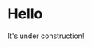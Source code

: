 <!--
 * @Author: uiloatoat 529760764@qq.com
 * @Date: 2023-03-16 18:20:00
 * @LastEditors: uiloatoat 529760764@qq.com
 * @LastEditTime: 2023-03-16 18:23:01
 * @FilePath: \HomePage\README.md
 * @Description: 这是默认设置,请设置`customMade`, 打开koroFileHeader查看配置 进行设置: https://github.com/OBKoro1/koro1FileHeader/wiki/%E9%85%8D%E7%BD%AE
-->
# Hello

It's under construction!